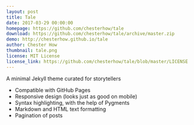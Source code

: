 ```yaml
---
layout: post
title: Tale
date: 2017-03-29 00:00:00
homepage: https://github.com/chesterhow/tale
download: https://github.com/chesterhow/tale/archive/master.zip
demo: http://chesterhow.github.io/tale
author: Chester How
thumbnail: tale.png
license: MIT License
license_link: https://github.com/chesterhow/tale/blob/master/LICENSE
---
```


A minimal Jekyll theme curated for storytellers

- Compatible with GitHub Pages
- Responsive design (looks just as good on mobile)
- Syntax highlighting, with the help of Pygments
- Markdown and HTML text formatting
- Pagination of posts
